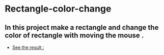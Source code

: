 # Rectangle-color-change
## In this project make a rectangle and change the color of rectangle with moving the mouse .
- [See the result :](https://aatsan.github.io/Rectangle-move-with-mouse/)
